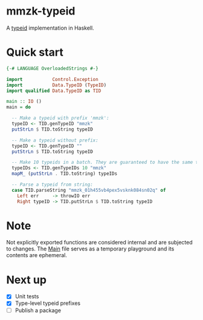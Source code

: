 # mmzk-typeid

A [typeid](https://github.com/jetpack-io/typeid) implementation in Haskell.

# Quick start
```Haskell
{-# LANGUAGE OverloadedStrings #-}

import           Control.Exception
import           Data.TypeID (TypeID)
import qualified Data.TypeID as TID

main :: IO ()
main = do

  -- Make a typeid with prefix 'mmzk':
  typeID <- TID.genTypeID "mmzk"
  putStrLn $ TID.toString typeID

  -- Make a typeid without prefix:
  typeID <- TID.genTypeID ""
  putStrLn $ TID.toString typeID

  -- Make 10 typeids in a batch. They are guaranteed to have the same timestamp and of ascending order:
  typeIDs <- TID.genTypeIDs 10 "mmzk"
  mapM_ (putStrLn . TID.toString) typeIDs

  -- Parse a typeid from string:
  case TID.parseString "mmzk_01h455vb4pex5vsknk084sn02q" of
    Left err     -> throwIO err
    Right typeID -> TID.putStrLn $ TID.toString typeID
```

# Note
Not explicitly exported functions are considered internal and are subjected to changes.
The [Main](src/Main.hs) file serves as a temporary playground and its contents are ephemeral.

# Next up
- [x] Unit tests
- [x] Type-level typeid prefixes
- [ ] Publish a package
